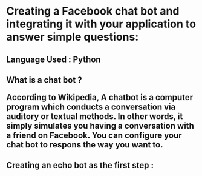<h1>Creating a Facebook chat bot and integrating it with your application to answer simple questions:</h1>
<h2> Language Used : Python </h2>

<h2>What is a chat bot ?

According to **Wikipedia**, A chatbot is a computer program which conducts a conversation via auditory or textual methods.
In other words, it simply simulates you having a conversation with a friend on Facebook.
You can configure your chat bot to respons the way you want to.

<h2> Creating an echo bot as the first step :</h2>


